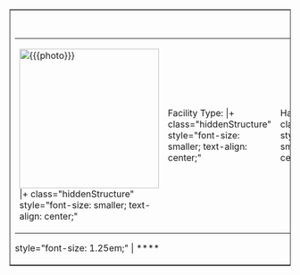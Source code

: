 <table border=1 align=right>
<tr>
<td>

<table>
<caption>style="font-size: 1.25em;" | <strong></strong></caption>
<tbody>
<tr class="odd">
<td><p><img src="{{{photo}}}" title="fig:{{{photo}}}" width="250" alt="{{{photo}}}" /> |+ class="hiddenStructure" style="font-size: smaller; text-align: center;"</p></td>
<td><p>Facility Type: <em></em> |+ class="hiddenStructure" style="font-size: smaller; text-align: center;"</p></td>
<td><p>Hack Type: <em></em> |+ class="hiddenStructure" style="font-size: smaller; text-align: center;"</p></td>
<td><p>Location: <em></em> |+ class="hiddenStructure" style="font-size: smaller; text-align: center;"</p></td>
<td><p>Towers: <em></em> |+ class="hiddenStructure" style="font-size: smaller; text-align: center;"</p></td>
<td><p>Elevation: <em></em> |+ class="hiddenStructure" style="font-size: smaller; text-align: center;"</p></td>
<td><p>Additional: <em></em> |+ class="hiddenStructure"</p></td>
<td><p>Lattice Links |+ class="hiddenStructure"</p></td>
<td style="text-align: center;"><p><img src="{{{lattice_links}}}" title="fig:{{{lattice_links}}}" width="250" alt="{{{lattice_links}}}" /><br />
</p></td>
</tr>
</tbody>
</table>

style="font-size: 1.25em;" \| ****

</td>
</tr>
</table>
